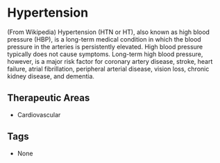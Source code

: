 # Hypertension

(From Wikipedia) Hypertension (HTN or HT), also known as high blood pressure (HBP), is a long-term medical condition in which the blood pressure in the arteries is persistently elevated. High blood pressure typically does not cause symptoms. Long-term high blood pressure, however, is a major risk factor for coronary artery disease, stroke, heart failure, atrial fibrillation, peripheral arterial disease, vision loss, chronic kidney disease, and dementia.

## Therapeutic Areas

* Cardiovascular

## Tags

* None
